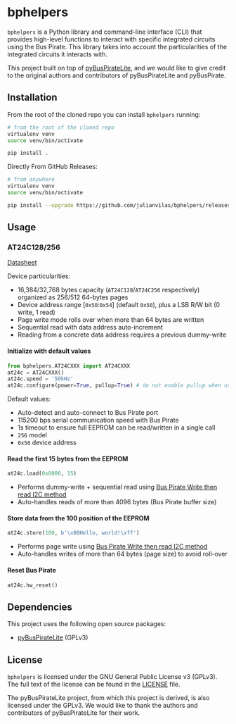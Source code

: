 # bphelpers

`bphelpers` is a Python library and command-line interface (CLI) that provides high-level functions to interact with specific integrated circuits using the Bus Pirate.
This library takes into account the particularities of the integrated circuits it interacts with.

This project built on top of [pyBusPirateLite](https://github.com/juhasch/pyBusPirateLite), and we would like to give credit to the original authors and contributors of pyBusPirateLite and pyBusPirate.

## Installation

From the root of the cloned repo you can install `bphelpers` running:

```bash
# from the root of the cloned repo
virtualenv venv
source venv/bin/activate

pip install .
```

Directly From GitHub Releases:

```bash
# from anywhere
virtualenv venv
source venv/bin/activate

pip install --upgrade https://github.com/julianvilas/bphelpers/releases/download/v0.0.0/bphelpers-0.0.0-py3-none-any.whl
```

## Usage

### AT24C128/256

[Datasheet](https://ww1.microchip.com/downloads/en/devicedoc/doc0670.pdf)

Device particularities:

* 16,384/32,768 bytes capacity (`AT24C128`/`AT24C256` respectively) organized as 256/512 64-bytes pages
* Device address range [`0x50`:`0x54`] (default `0x50`), plus a LSB R/W bit (0 write, 1 read)
* Page write mode rolls over when more than 64 bytes are written
* Sequential read with data address auto-increment
* Reading from a concrete data address requires a previous dummy-write

#### Initialize with default values

```python
from bphelpers.AT24CXXX import AT24CXXX
at24c = AT24CXXX()
at24c.speed = '50kHz'
at24c.configure(power=True, pullup=True) # do not enable pullup when using external pullup resistors
```

Default values:
* Auto-detect and auto-connect to Bus Pirate port
* 115200 bps serial communication speed with Bus Pirate
* 1s timeout to ensure full EEPROM can be read/written in a single call
* `256` model
* `0x50` device address

#### Read the first 15 bytes from the EEPROM

```python
at24c.load(0x0000, 15)
```

* Performs dummy-write + sequential read using [Bus Pirate Write then read I2C method](http://dangerousprototypes.com/docs/I2C_(binary)#0x08_-_Write_then_read)
* Auto-handles reads of more than 4096 bytes (Bus Pirate buffer size) 

#### Store data from the 100 position of the EEPROM

```python
at24c.store(100, b'\x00Hello, world!\xff')
```

* Performs page write using [Bus Pirate Write then read I2C method](http://dangerousprototypes.com/docs/I2C_(binary)#0x08_-_Write_then_read)
* Auto-handles writes of more than 64 bytes (page size) to avoid roll-over

#### Reset Bus Pirate

```python
at24c.hw_reset()
```

## Dependencies

This project uses the following open source packages:

- [pyBusPirateLite](https://github.com/juhasch/pyBusPirateLite) (GPLv3)

## License

`bphelpers` is licensed under the GNU General Public License v3 (GPLv3). The full text of the license can be found in the [LICENSE](LICENSE) file.

The pyBusPirateLite project, from which this project is derived, is also licensed under the GPLv3. We would like to thank the authors and contributors of pyBusPirateLite for their work.
